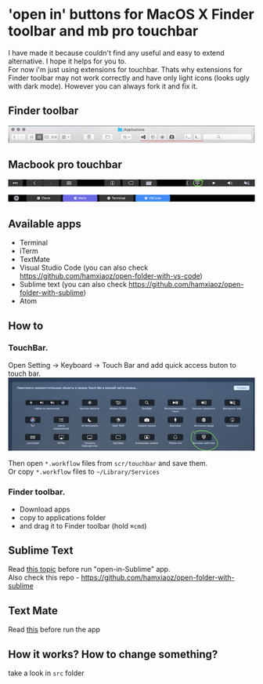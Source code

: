 # 'open in' buttons for MacOS X Finder toolbar and mb pro touchbar

I have made it because couldn't find any useful and easy to extend alternative. I hope it helps for you to.  
For now i'm just using extensions for touchbar. Thats why extensions for Finder toolbar may not work correctly and have only light icons (looks ugly with dark mode). However you can always fork it and fix it.  

## Finder toolbar
![screenshot](src/images/screenshot.png "finder")

## Macbook pro touchbar
![screenshot](src/images/tb.png "tb")
  
![screenshot](src/images/tb-exp.png "tb2")


## Available apps


- Terminal
- iTerm
- TextMate
- Visual Studio Code (you can also check https://github.com/hamxiaoz/open-folder-with-vs-code)
- Sublime text (you can also check https://github.com/hamxiaoz/open-folder-with-sublime)
- Atom

## How to
### TouchBar. 
Open Setting -> Keyboard -> Touch Bar and add quick access buton to touch bar.  
![screenshot](src/images/tb-settings.png "tb-settings")
  

Then open `*.workflow` files from `scr/touchbar` and save them.  
Or copy `*.workflow` files to `~/Library/Services`

### Finder toolbar. 
- Download apps
- copy to applications folder
- and drag it to Finder toolbar (hold `⌘cmd`)

## Sublime Text
Read [this topic](https://gist.github.com/artero/1236170 "this topic") before run "open-in-Sublime" app.  
Also check this repo - https://github.com/hamxiaoz/open-folder-with-sublime  

## Text Mate
Read [this](https://manual.macromates.com/en/using_textmate_from_terminal.html "this") before run the app 


## How it works? How to change something?

take a look in `src` folder
